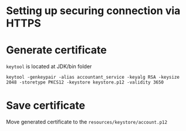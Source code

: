 # Setting up securing connection via HTTPS

# Generate certificate
`keytool` is located at JDK/bin folder
```
keytool -genkeypair -alias accountant_service -keyalg RSA -keysize 2048 -storetype PKCS12 -keystore keystore.p12 -validity 3650
```

# Save certificate
Move generated certificate to the `resources/keystore/account.p12`
